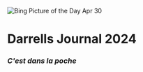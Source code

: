 ![Bing Picture of the Day Apr 30](https://bing.com/th?id=OHR.CheetahRain_EN-US6179670004_1920x1080.jpg)

Darrells Journal 2024
=====================

### _C'est dans la poche_